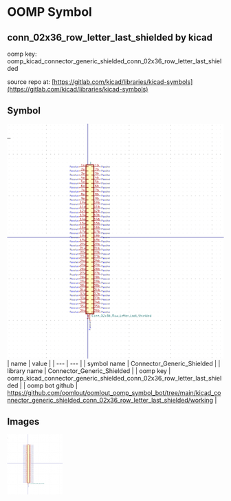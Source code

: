 # OOMP Symbol  
## conn_02x36_row_letter_last_shielded  by kicad  
  
oomp key: oomp_kicad_connector_generic_shielded_conn_02x36_row_letter_last_shielded  
  
source repo at: [https://gitlab.com/kicad/libraries/kicad-symbols](https://gitlab.com/kicad/libraries/kicad-symbols)  
## Symbol  
  
[![working.png](working_600.png)](working.png)  
| name | value | 
| --- | --- | 
| symbol name | Connector_Generic_Shielded | 
| library name | Connector_Generic_Shielded | 
| oomp key | oomp_kicad_connector_generic_shielded_conn_02x36_row_letter_last_shielded | 
| oomp bot github | https://github.com/oomlout/oomlout_oomp_symbol_bot/tree/main/kicad_connector_generic_shielded_conn_02x36_row_letter_last_shielded/working | 
## Images  
  
[![working.png](working_140.png)](working.png)  
